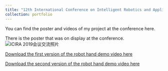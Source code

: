 ```yaml
---
title: "12th International Conference on Intelligent Robotics and Applications (ICIRA) poster show"
collection: portfolio
---
```


You can find the poster and videos of my project at the conference here.

There is the poster that was on display at the conference.![ICIRA 2019会议交流照片](https://user-images.githubusercontent.com/98693538/153436633-ced050ac-fd76-49f0-84a6-b543686f8491.jpg)

[Download the first version of the robot hand demo video here](https://github.com/EnderHangYuan/EnderHangYuan.github.io/blob/master/images/%E7%A3%81%E9%A9%B1%E6%BB%91%E7%AE%A1%E8%87%AA%E9%80%82%E5%BA%94%E9%80%9A%E7%94%A8%E6%8A%93%E6%8C%81%E5%99%A8%E8%A7%86%E9%A2%91.mp4)

[Download the second version of the robot hand demo video here](https://github.com/EnderHangYuan/EnderHangYuan.github.io/blob/master/images/%E7%AC%AC%E4%BA%8C%E4%BB%A3%E6%BB%91%E7%AE%A1%E6%9C%BA%E5%99%A8%E4%BA%BA%E6%89%8B%E8%A7%86%E9%A2%91_x264.mp4)

